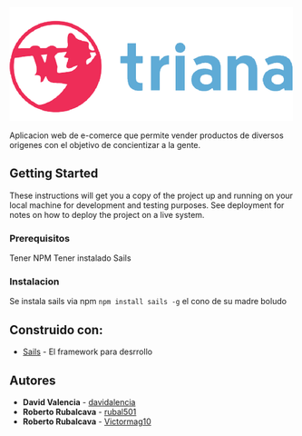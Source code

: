 ![Logo triana](https://raw.githubusercontent.com/davidalencia/hackaton_2017/master/webApp/assets/images/logos.png)

Aplicacion web de e-comerce que permite vender productos de diversos origenes con el objetivo de concientizar a la gente.

## Getting Started

These instructions will get you a copy of the project up and running on your local machine for development and testing purposes. See deployment for notes on how to deploy the project on a live system.

### Prerequisitos

Tener NPM
Tener instalado Sails


### Instalacion

Se instala sails via npm
```npm install sails -g```
el cono de su madre boludo

## Construido con:

* [Sails](http://sailsjs.com/) - El framework para desrrollo 

## Autores

* **David Valencia**  - [davidalencia](https://github.com/davidalencia)
* **Roberto Rubalcava**  - [rubal501](https://github.com/rubal501)
* **Roberto Rubalcava** - [Victormag10](https://github.com/Victormag10)


